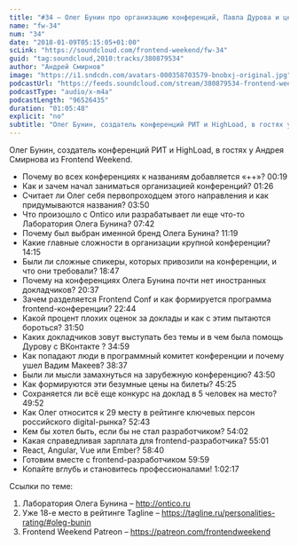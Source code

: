 ```yaml
---
title: "#34 – Олег Бунин про организацию конференций, Павла Дурова и цены на билеты"
name: "fw-34"
num: "34"
date: "2018-01-09T05:15:05+01:00"
scLink: "https://soundcloud.com/frontend-weekend/fw-34"
guid: "tag:soundcloud,2010:tracks/380879534"
author: "Андрей Смирнов"
image: "https://i1.sndcdn.com/avatars-000358703579-bnobxj-original.jpg"
podcastUrl: "https://feeds.soundcloud.com/stream/380879534-frontend-weekend-fw-34.m4a"
podcastType: "audio/x-m4a"
podcastLength: "96526435"
duration: "01:05:48"
explicit: "no"
subtitle: "Олег Бунин, создатель конференций РИТ и HighLoad, в гостях у Андрея Смирнова из Frontend Weekend. "
---
```

Олег Бунин, создатель конференций РИТ и HighLoad, в гостях у Андрея Смирнова из Frontend Weekend. 

- Почему во всех конференциях к названиям добавляется «++»? 00:19
- Как и зачем начал заниматься организацией конференций? 01:26
- Считает ли Олег себя первопроходцем этого направления и как придумываются названия? 03:50
- Что произошло с Ontico или разрабатывает ли еще что-то Лаборатория Олега Бунина? 07:42
- Почему был выбран именной бренд Олега Бунина? 11:19
- Какие главные сложности в организации крупной конференции? 14:15
- Были ли сложные спикеры, которых привозили на конференции, и что они требовали? 18:47
- Почему на конференциях Олега Бунина почти нет иностранных докладчиков? 20:37
- Зачем разделяется Frontend Conf и как формируется программа frontend-конференции? 22:44
- Какой процент плохих оценок за доклады и как с этим пытаются бороться? 31:50
- Каких докладчиков зовут выступать без темы и в чем была помощь Дурову с ВКонтакте ? 34:59
- Как попадают люди в программный комитет конференции и почему ушел Вадим Макеев? 38:37
- Были ли мысли замахнуться на зарубежную конференцию? 43:50
- Как формируются эти безумные цены на билеты? 45:25
- Сохраняется ли всё еще конкурс на доклад в 5 человек на место? 49:52
- Как Олег относится к 29 месту в рейтинге ключевых персон российского digital-рынка? 52:43
- Кем бы хотел быть, если бы не стал разработчиком? 54:02
- Какая справедливая зарплата для frontend-разработчика? 55:01
- React, Angular, Vue или Ember? 58:40
- Готовим вместе с frontend-разработчиком 59:59
- Копайте вглубь и становитесь профессионалами! 1:02:17

Ссылки по теме:
1) Лаборатория Олега Бунина – http://ontico.ru
2) Уже 18-е место в рейтинге Tagline – https://tagline.ru/personalities-rating/#oleg-bunin
3) Frontend Weekend Patreon – https://patreon.com/frontendweekend